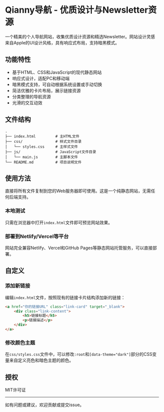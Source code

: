 # Qianny导航 - 优质设计与Newsletter资源

一个精美的个人导航网站，收集优质设计资源和精选Newsletter。网站设计灵感来自Apple的UI设计风格，具有响应式布局，支持暗黑模式。

## 功能特性

- 基于HTML、CSS和JavaScript的现代静态网站
- 响应式设计，适配PC和移动端
- 暗黑模式支持，可自动根据系统设置或手动切换
- 简洁优雅的卡片布局，展示链接资源
- 分类整理的导航资源
- 光滑的交互动效

## 文件结构

```
.
├── index.html         # 主HTML文件
├── css/               # 样式文件目录
│   └── styles.css     # 主样式文件
├── js/                # JavaScript文件目录
│   └── main.js        # 主脚本文件
└── README.md          # 项目说明文件
```

## 使用方法

直接将所有文件复制到您的Web服务器即可使用。这是一个纯静态网站，无需任何后端支持。

### 本地测试

只需在浏览器中打开`index.html`文件即可预览网站效果。

### 部署到Netlify/Vercel等平台

网站完全兼容Netlify、Vercel和GitHub Pages等静态网站托管服务，可以直接部署。

## 自定义

### 添加新链接

编辑`index.html`文件，按照现有的链接卡片结构添加新的链接：

```html
<a href="你的链接URL" class="link-card" target="_blank">
    <div class="link-content">
        <h5>链接标题</h5>
        <p>链接描述</p>
    </div>
</a>
```

### 修改颜色主题

在`css/styles.css`文件中，可以修改`:root`和`[data-theme="dark"]`部分的CSS变量来自定义亮色和暗色主题的颜色。

## 授权

MIT许可证

---

如有问题或建议，欢迎贡献或提交issue。 